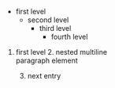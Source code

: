 - first level
	+ second level
		* third level 
			- fourth level

1. first level
	2. nested multiline  
	  		paragraph element
	
	3) next entry
